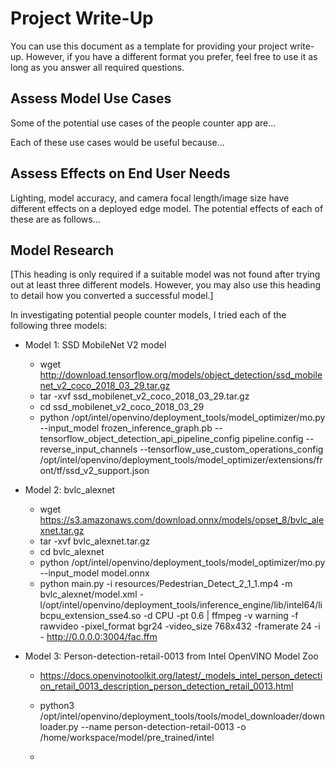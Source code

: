 # Project Write-Up

You can use this document as a template for providing your project write-up. However, if you
have a different format you prefer, feel free to use it as long as you answer all required
questions.

## Assess Model Use Cases

Some of the potential use cases of the people counter app are...

Each of these use cases would be useful because...

## Assess Effects on End User Needs

Lighting, model accuracy, and camera focal length/image size have different effects on a
deployed edge model. The potential effects of each of these are as follows...

## Model Research

[This heading is only required if a suitable model was not found after trying out at least three
different models. However, you may also use this heading to detail how you converted 
a successful model.]

In investigating potential people counter models, I tried each of the following three models:

- Model 1: SSD MobileNet V2 model
  - wget http://download.tensorflow.org/models/object_detection/ssd_mobilenet_v2_coco_2018_03_29.tar.gz
  - tar -xvf ssd_mobilenet_v2_coco_2018_03_29.tar.gz
  - cd ssd_mobilenet_v2_coco_2018_03_29
  - python /opt/intel/openvino/deployment_tools/model_optimizer/mo.py --input_model frozen_inference_graph.pb --tensorflow_object_detection_api_pipeline_config pipeline.config --reverse_input_channels --tensorflow_use_custom_operations_config /opt/intel/openvino/deployment_tools/model_optimizer/extensions/front/tf/ssd_v2_support.json
  
- Model 2: bvlc_alexnet
  - wget https://s3.amazonaws.com/download.onnx/models/opset_8/bvlc_alexnet.tar.gz
  - tar -xvf bvlc_alexnet.tar.gz
  - cd bvlc_alexnet
  - python /opt/intel/openvino/deployment_tools/model_optimizer/mo.py --input_model model.onnx
  - python main.py -i resources/Pedestrian_Detect_2_1_1.mp4 -m bvlc_alexnet/model.xml -l/opt/intel/openvino/deployment_tools/inference_engine/lib/intel64/libcpu_extension_sse4.so -d CPU -pt 0.6 | ffmpeg -v warning -f rawvideo -pixel_format bgr24 -video_size 768x432 -framerate 24 -i - http://0.0.0.0:3004/fac.ffm


- Model 3: Person-detection-retail-0013 from Intel OpenVINO Model Zoo
  - https://docs.openvinotoolkit.org/latest/_models_intel_person_detection_retail_0013_description_person_detection_retail_0013.html
  - python3  /opt/intel/openvino/deployment_tools/tools/model_downloader/downloader.py --name person-detection-retail-0013 -o /home/workspace/model/pre_trained/intel
  
  - 